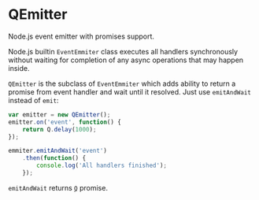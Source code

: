 # QEmitter

Node.js event emitter with promises support.

Node.js builtin `EventEmmiter` class executes all handlers synchronously without
waiting for completion of any async operations that may happen inside.

`QEmitter` is the subclass of `EventEmmiter` which adds ability to return a
promise from event handler and wait until it resolved. Just use `emitAndWait`
instead of `emit`:

```javascript
var emitter = new QEmitter();
emitter.on('event', function() {
    return Q.delay(1000);
});

emmiter.emitAndWait('event')
    .then(function() {
        console.log('All handlers finished');
    });
```

`emitAndWait` returns [`Q`](https://github.com/kriskowal/q) promise.
